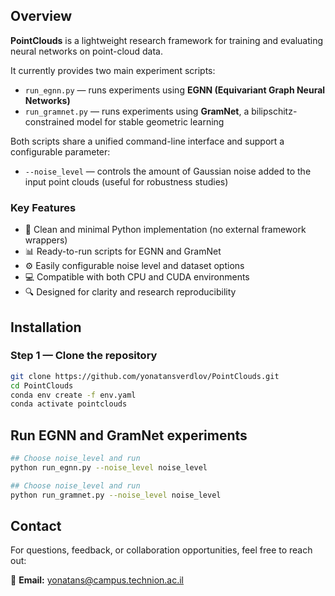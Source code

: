 ## Overview

**PointClouds** is a lightweight research framework for training and evaluating neural networks on point-cloud data.

It currently provides two main experiment scripts:
- `run_egnn.py` — runs experiments using **EGNN (Equivariant Graph Neural Networks)**
- `run_gramnet.py` — runs experiments using **GramNet**, a bilipschitz-constrained model for stable geometric learning

Both scripts share a unified command-line interface and support a configurable parameter:
- `--noise_level` — controls the amount of Gaussian noise added to the input point clouds (useful for robustness studies)

### Key Features
- 🧠 Clean and minimal Python implementation (no external framework wrappers)
- 📊 Ready-to-run scripts for EGNN and GramNet
- ⚙️ Easily configurable noise level and dataset options
- 💻 Compatible with both CPU and CUDA environments
- 🔍 Designed for clarity and research reproducibility
## Installation

### Step 1 — Clone the repository
```bash
git clone https://github.com/yonatansverdlov/PointClouds.git
cd PointClouds
conda env create -f env.yaml
conda activate pointclouds
```

## Run EGNN and GramNet experiments
 
```bash
## Choose noise_level and run
python run_egnn.py --noise_level noise_level
```
```bash
## Choose noise_level and run
python run_gramnet.py --noise_level noise_level
```
## Contact

For questions, feedback, or collaboration opportunities, feel free to reach out:

📧 **Email:** [yonatans@campus.technion.ac.il](mailto:yonatans@campus.technion.ac.il)
